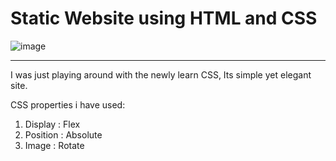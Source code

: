 # Static Website using HTML and CSS 

![image](https://github.com/Kshitij-1221/ModelStaticSite/assets/75679617/129601c1-134f-4c97-bd57-efd7bf6a06aa)

-------------------------------------------------------------------------------------
I was just playing around with the newly learn CSS, Its simple yet elegant site.

CSS properties i have used:
1. Display : Flex
2. Position : Absolute
3. Image : Rotate

